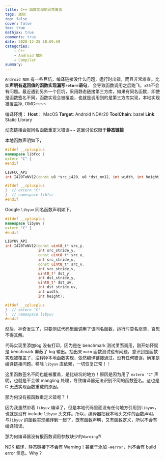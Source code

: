 ```yaml
---
title: C++ 函数实现的异常覆盖
tags: 原创
top: false
cover: false
toc: true
mathjax: true
comments: true
date: 2020-12-25 18:09:59
categories:
    - C++
    - Android NDK
    - Compiler
summary:
---
```


`Android NDK` 有一些巨坑，编译链接没什么问题，运行时出错，而且非常难查。比如**声明有返回值的函数实现漏写`return`语句**， 会导致函数调用之后跑飞，`x86`不会有问题。最近遇到另外一个巨坑，采用静态链接第三方库，如果有同名函数，即使是函数签名不同，函数实现会被覆盖，也就是调用到的是第三方库实现，本地实现被覆盖掉, OMG~~~~

<!--more-->

编译环境：
**Host**： MacOS
**Target**: Android NDKr20
**ToolChain**: bazel
**Link**: Static Library

动态链接会报同名函数重定义错误~~ 这里讨论仅限于**静态链接**

本地函数声明如下，
```c++
#ifdef __cplusplus
namespace libfcc {
extern "C" {
#endif

LIBFCC_API
int I420ToNV12(const u8 *src_i420, u8 *dst_nv12, int width, int height);

#ifdef __cplusplus
}  // extern "C"
}  // namespace libfcc
#endif
```

Google `libyuv` 同名函数声明如下，
```c++
#ifdef __cplusplus
namespace libyuv {
extern "C" {
#endif

LIBYUV_API
int I420ToNV12(const uint8_t* src_y,
               int src_stride_y,
               const uint8_t* src_u,
               int src_stride_u,
               const uint8_t* src_v,
               int src_stride_v,
               uint8_t* dst_y,
               int dst_stride_y,
               uint8_t* dst_uv,
               int dst_stride_uv,
               int width,
               int height);

#ifdef __cplusplus
}  // extern "C"
}  // namespace libyuv
#endif
```

然后，神奇发生了，只要测试代码里面调用了该同名函数，运行时莫名崩溃，百思不得其解。

代码实现里添加log 没有打印，因为是在 benchmark 测试里面调用，刚开始怀疑是 benchmark 屏蔽了 log 输出。抽出来 `main` 函数测试也有问题，意识到是函数实现被覆盖了，注释掉本地函数实现，依然编译链接通过，没有任何错误，确定是编译链接问题。移除 `libyuv` 库依赖，一切恢复正常！！

这里函数签名不同也能被覆盖，是比较坑的地方！原因是因为用了 `extern "C"` 声明，也就是不会做 mangling 处理，导致编译器无法识别不同的函数签名。这也是 C 无法实现函数重载的原因。

那为何没有报函数重定义错呢？！

因为我虽然带着 `libyuv` 编译了，但是本地代码里面没有任何地方引用到`libyuv`，也就是没有 include `libyuv` 头文件。所以，编译器把我本地头文件的函数声明，与`libyuv` 的函数实现编译到一起了，既有函数声明，又有函数定义，所以不会有编译错误。

那为何编译器没有报函数调用参数缺少的`Warning`?!

NDK 编译，静态链接下不会有 Warning！甚至于添加 `-Werror`，也不会有 build error 信息。Why？


